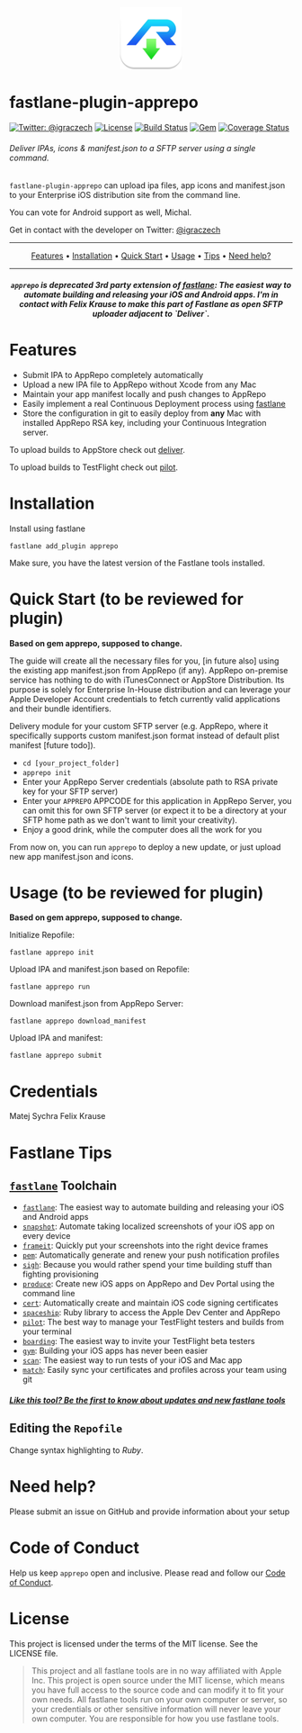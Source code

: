 <p align="center">
  <img src="assets/apprepo.png" height="110">
</p>

fastlane-plugin-apprepo
============

[![Twitter: @igraczech](https://img.shields.io/badge/contact-%40igraczech-green.svg?style=flat)](https://twitter.com/igraczech)
[![License](https://img.shields.io/badge/license-MIT-green.svg?style=flat)](https://github.com/suculent/fastlane-plugin-apprepo/blob/master/LICENSE)
[![Build Status](https://img.shields.io/circleci/project/suculent/fastlane-plugin-apprepo.svg?style=flat)](https://circleci.com/gh/suculent/fastlane-plugin-apprepo)
[![Gem](https://img.shields.io/gem/v/fastlane-plugin-apprepo.svg?style=flat)](http://rubygems.org/gems/fastlane-plugin-apprepo)
[![Coverage Status](https://coveralls.io/repos/github/suculent/fastlane-plugin-apprepo/badge.svg?branch=master)](https://coveralls.io/github/suculent/fastlane-plugin-apprepo?branch=master)

###### Deliver IPAs, icons & manifest.json to a SFTP server using a single command.

`fastlane-plugin-apprepo` can upload ipa files, app icons and manifest.json to your Enterprise iOS distribution site from the command line. 

You can vote for Android support as well, Michal.

Get in contact with the developer on Twitter: [@igraczech](https://twitter.com/igraczech)

-------
<p align="center">
    <a href="#features">Features</a> &bull;
    <a href="#installation">Installation</a> &bull;
    <a href="#quick-start">Quick Start</a> &bull;
    <a href="#usage">Usage</a> &bull;
    <a href="#tips">Tips</a> &bull;
    <a href="#need-help">Need help?</a>
</p>

-------

<h5 align="center"><code>apprepo</code> is deprecated 3rd party extension of <a href="https://fastlane.tools">fastlane</a>: The easiest way to automate building and releasing your iOS and Android apps. I'm in contact with Felix Krause to make this part of Fastlane as open SFTP uploader adjacent to `Deliver`.</h5>

# Features
- Submit IPA to AppRepo completely automatically
- Upload a new IPA file to AppRepo without Xcode from any Mac
- Maintain your app manifest locally and push changes to AppRepo
- Easily implement a real Continuous Deployment process using [fastlane](https://fastlane.tools)
- Store the configuration in git to easily deploy from **any** Mac with installed AppRepo RSA key, including your Continuous Integration server.

To upload builds to AppStore check out [deliver](https://github.com/fastlane/fastlane/tree/master/deliver).

To upload builds to TestFlight check out [pilot](https://github.com/fastlane/fastlane/tree/master/pilot).


# Installation

Install using fastlane

    fastlane add_plugin apprepo

Make sure, you have the latest version of the Fastlane tools installed.


# Quick Start (to be reviewed for plugin)

**Based on gem apprepo, supposed to change.**

The guide will create all the necessary files for you, [in future also] using the existing app manifest.json from AppRepo (if any). AppRepo on-premise service has nothing to do with iTunesConnect or AppStore Distribution. Its purpose is solely for Enterprise In-House distribution and can leverage your Apple Developer Account credentials to fetch currently valid applications and their bundle identifiers.

Delivery module for your custom SFTP server (e.g. AppRepo, where it specifically supports custom manifest.json format instead of default plist manifest [future todo]).

- ```cd [your_project_folder]```
- ```apprepo init```
- Enter your AppRepo Server credentials (absolute path to RSA private key for your SFTP server)
- Enter your `APPREPO` APPCODE for this application in AppRepo Server, you can omit this for own SFTP server (or expect it to be a directory at your SFTP home path as we don't want to limit your creativity).
- Enjoy a good drink, while the computer does all the work for you

From now on, you can run `apprepo` to deploy a new update, or just upload new app manifest.json and icons.


# Usage (to be reviewed for plugin)

**Based on gem apprepo, supposed to change.**

Initialize Repofile:

    fastlane apprepo init
    
Upload IPA and manifest.json based on Repofile:

    fastlane apprepo run
    
Download manifest.json from AppRepo Server:

    fastlane apprepo download_manifest
    
Upload IPA and manifest:
    
    fastlane apprepo submit


# Credentials

Matej Sychra
Felix Krause

# Fastlane Tips

## [`fastlane`](https://fastlane.tools) Toolchain

- [`fastlane`](https://fastlane.tools): The easiest way to automate building and releasing your iOS and Android apps
- [`snapshot`](https://github.com/fastlane/fastlane/tree/master/snapshot): Automate taking localized screenshots of your iOS app on every device
- [`frameit`](https://github.com/fastlane/fastlane/tree/master/frameit): Quickly put your screenshots into the right device frames
- [`pem`](https://github.com/fastlane/fastlane/tree/master/pem): Automatically generate and renew your push notification profiles
- [`sigh`](https://github.com/fastlane/fastlane/tree/master/sigh): Because you would rather spend your time building stuff than fighting provisioning
- [`produce`](https://github.com/fastlane/fastlane/tree/master/produce): Create new iOS apps on AppRepo and Dev Portal using the command line
- [`cert`](https://github.com/fastlane/fastlane/tree/master/cert): Automatically create and maintain iOS code signing certificates
- [`spaceship`](https://github.com/fastlane/fastlane/tree/master/spaceship): Ruby library to access the Apple Dev Center and AppRepo
- [`pilot`](https://github.com/fastlane/fastlane/tree/master/pilot): The best way to manage your TestFlight testers and builds from your terminal
- [`boarding`](https://github.com/fastlane/boarding): The easiest way to invite your TestFlight beta testers
- [`gym`](https://github.com/fastlane/fastlane/tree/master/gym): Building your iOS apps has never been easier
- [`scan`](https://github.com/fastlane/fastlane/tree/master/scan): The easiest way to run tests of your iOS and Mac app
- [`match`](https://github.com/fastlane/fastlane/tree/master/match): Easily sync your certificates and profiles across your team using git

##### [Like this tool? Be the first to know about updates and new fastlane tools](https://tinyletter.com/krausefx)


## Editing the ```Repofile```
Change syntax highlighting to *Ruby*.

# Need help?
Please submit an issue on GitHub and provide information about your setup

# Code of Conduct
Help us keep `apprepo` open and inclusive. Please read and follow our [Code of Conduct](https://github.com/suculent/apprepo/blob/master/CODE_OF_CONDUCT.md).

# License
This project is licensed under the terms of the MIT license. See the LICENSE file.

> This project and all fastlane tools are in no way affiliated with Apple Inc. This project is open source under the MIT license, which means you have full access to the source code and can modify it to fit your own needs. All fastlane tools run on your own computer or server, so your credentials or other sensitive information will never leave your own computer. You are responsible for how you use fastlane tools.
